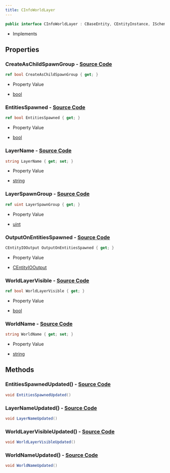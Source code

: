 ```yaml
---
title: CInfoWorldLayer
---
```


```csharp
public interface CInfoWorldLayer : CBaseEntity, CEntityInstance, ISchemaClass<CEntityInstance>, ISchemaClass<CBaseEntity>, ISchemaClass<CInfoWorldLayer>, ISchemaField, ISchemaClass, INativeHandle
```

- Implements

## Properties

### **CreateAsChildSpawnGroup** - [Source Code](https://github.com/swiftly-solution/swiftlys2/blob/main/managed/src/SwiftlyS2.Generated/Schemas/Interfaces/CInfoWorldLayer.cs#L26)

```csharp
ref bool CreateAsChildSpawnGroup { get; }
```

- Property Value

- [bool](https://learn.microsoft.com/dotnet/api/system.boolean)

### **EntitiesSpawned** - [Source Code](https://github.com/swiftly-solution/swiftlys2/blob/main/managed/src/SwiftlyS2.Generated/Schemas/Interfaces/CInfoWorldLayer.cs#L24)

```csharp
ref bool EntitiesSpawned { get; }
```

- Property Value

- [bool](https://learn.microsoft.com/dotnet/api/system.boolean)

### **LayerName** - [Source Code](https://github.com/swiftly-solution/swiftlys2/blob/main/managed/src/SwiftlyS2.Generated/Schemas/Interfaces/CInfoWorldLayer.cs#L20)

```csharp
string LayerName { get; set; }
```

- Property Value

- [string](https://learn.microsoft.com/dotnet/api/system.string)

### **LayerSpawnGroup** - [Source Code](https://github.com/swiftly-solution/swiftlys2/blob/main/managed/src/SwiftlyS2.Generated/Schemas/Interfaces/CInfoWorldLayer.cs#L28)

```csharp
ref uint LayerSpawnGroup { get; }
```

- Property Value

- [uint](https://learn.microsoft.com/dotnet/api/system.uint32)

### **OutputOnEntitiesSpawned** - [Source Code](https://github.com/swiftly-solution/swiftlys2/blob/main/managed/src/SwiftlyS2.Generated/Schemas/Interfaces/CInfoWorldLayer.cs#L16)

```csharp
CEntityIOOutput OutputOnEntitiesSpawned { get; }
```

- Property Value

- [CEntityIOOutput](/docs/api/shared/schemadefinitions/centityiooutput)

### **WorldLayerVisible** - [Source Code](https://github.com/swiftly-solution/swiftlys2/blob/main/managed/src/SwiftlyS2.Generated/Schemas/Interfaces/CInfoWorldLayer.cs#L22)

```csharp
ref bool WorldLayerVisible { get; }
```

- Property Value

- [bool](https://learn.microsoft.com/dotnet/api/system.boolean)

### **WorldName** - [Source Code](https://github.com/swiftly-solution/swiftlys2/blob/main/managed/src/SwiftlyS2.Generated/Schemas/Interfaces/CInfoWorldLayer.cs#L18)

```csharp
string WorldName { get; set; }
```

- Property Value

- [string](https://learn.microsoft.com/dotnet/api/system.string)

## Methods

### **EntitiesSpawnedUpdated()** - [Source Code](https://github.com/swiftly-solution/swiftlys2/blob/main/managed/src/SwiftlyS2.Generated/Schemas/Interfaces/CInfoWorldLayer.cs#L33)

```csharp
void EntitiesSpawnedUpdated()
```

### **LayerNameUpdated()** - [Source Code](https://github.com/swiftly-solution/swiftlys2/blob/main/managed/src/SwiftlyS2.Generated/Schemas/Interfaces/CInfoWorldLayer.cs#L31)

```csharp
void LayerNameUpdated()
```

### **WorldLayerVisibleUpdated()** - [Source Code](https://github.com/swiftly-solution/swiftlys2/blob/main/managed/src/SwiftlyS2.Generated/Schemas/Interfaces/CInfoWorldLayer.cs#L32)

```csharp
void WorldLayerVisibleUpdated()
```

### **WorldNameUpdated()** - [Source Code](https://github.com/swiftly-solution/swiftlys2/blob/main/managed/src/SwiftlyS2.Generated/Schemas/Interfaces/CInfoWorldLayer.cs#L30)

```csharp
void WorldNameUpdated()
```

